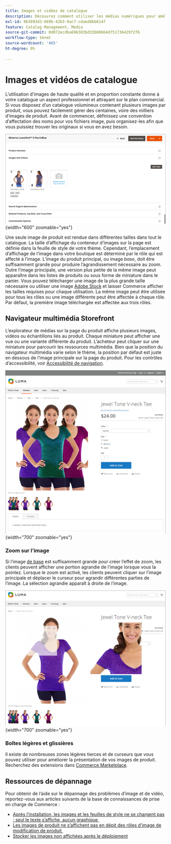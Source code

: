 ```yaml
---
title: Images et vidéos de catalogue
description: Découvrez comment utiliser les médias numériques pour améliorer vos pages de produits de catalogue et fournir des visuels à vos clients.
exl-id: 963693d3-669b-42b3-9ac7-cdaed8bb614f
feature: Catalog Management, Media
source-git-commit: 0d072ecdba696383bd33b88b64d751736429f2f6
workflow-type: tm+mt
source-wordcount: '465'
ht-degree: 0%

---
```


# Images et vidéos de catalogue

L’utilisation d’images de haute qualité et en proportion constante donne à votre catalogue un aspect professionnel et attrayant sur le plan commercial. Si vous disposez d’un catalogue volumineux contenant plusieurs images par produit, vous pouvez facilement gérer des centaines, voire des milliers d’images de produit. Avant de commencer, définissez une convention d’affectation des noms pour vos fichiers image, puis organisez-les afin que vous puissiez trouver les originaux si vous en avez besoin.

![Images de produit](./assets/product-images-videos-swatch.png){width="600" zoomable="yes"}

Une seule image de produit est rendue dans différentes tailles dans tout le catalogue. La taille d’affichage du conteneur d’images sur la page est définie dans la feuille de style de votre thème. Cependant, l’emplacement d’affichage de l’image dans votre boutique est déterminé par le rôle qui est affecté à l’image. L’image du produit principal, ou image _base_, doit être suffisamment grande pour produire l’agrandissement nécessaire au zoom. Outre l’image principale, une version plus petite de la même image peut apparaître dans les listes de produits ou sous forme de miniature dans le panier. Vous pouvez télécharger une image de la plus grande taille nécessaire ou utiliser une image [Adobe Stock](../content-design/adobe-stock.md) et laisser Commerce afficher les tailles requises pour chaque utilisation. La même image peut être utilisée pour tous les rôles ou une image différente peut être affectée à chaque rôle. Par défaut, la première image téléchargée est affectée aux trois rôles.

## Navigateur multimédia Storefront

L’explorateur de médias sur la page du produit affiche plusieurs images, vidéos ou échantillons liés au produit. Chaque miniature peut afficher une vue ou une variante différente du produit. L’acheteur peut cliquer sur une miniature pour parcourir les ressources multimédia. Bien que la position du navigateur multimédia varie selon le thème, la position par défaut est juste en dessous de l’image principale sur la page du produit. Pour les contrôles d’accessibilité, voir [Accessibilité de navigation](../getting-started/navigation-accessibility.md).

![Navigateur multimédia Storefront](./assets/storefront-thumbnail-gallery.png){width="700" zoomable="yes"}

### Zoom sur l’image

Si l’image [de base](product-image.md) est suffisamment grande pour créer l’effet de zoom, les clients peuvent afficher une portion agrandie de l’image lorsque vous la pointez. Lorsque le zoom est activé, les clients peuvent cliquer sur l’image principale et déplacer le curseur pour agrandir différentes parties de l’image. La sélection agrandie apparaît à droite de l’image.

![Zoom sur l’image](./assets/storefront-image-zoom.png){width="700" zoomable="yes"}

### Boîtes légères et glissières

Il existe de nombreuses zones légères tierces et de curseurs que vous pouvez utiliser pour améliorer la présentation de vos images de produit. Recherchez des extensions dans [Commerce Marketplace](../getting-started/commerce-marketplace.md).

## Ressources de dépannage

Pour obtenir de l’aide sur le dépannage des problèmes d’image et de vidéo, reportez-vous aux articles suivants de la base de connaissances de prise en charge de Commerce :

- [Après l’installation, les images et les feuilles de style ne se chargent pas ; seul le texte s’affiche, aucun graphique &#x200B;](https://experienceleague.adobe.com/docs/commerce-knowledge-base/kb/troubleshooting/storefront/after-installing-images-and-stylesheets-do-not-load-only-text-displays-no-graphics.html?lang=fr)
- [&#x200B; Les images de produit ne s’affichent pas en dépit des rôles d’image de modification de produit &#x200B;](https://experienceleague.adobe.com/docs/commerce-knowledge-base/kb/troubleshooting/storefront/product-images-do-not-display-despite-product-edit-image-roles.html?lang=fr)
- [Stocker les images non affichées après le déploiement](https://experienceleague.adobe.com/docs/commerce-knowledge-base/kb/troubleshooting/storefront/store-images-not-displayed-after-deployment.html?lang=fr)
